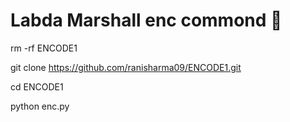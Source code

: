 # Labda Marshall enc commond 🔐

rm -rf ENCODE1

git clone https://github.com/ranisharma09/ENCODE1.git

cd ENCODE1

python enc.py
